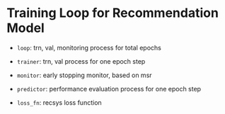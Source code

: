 # Training Loop for Recommendation Model

- `loop`: trn, val, monitoring process for total epochs

- `trainer`: trn, val process for one epoch step

- `monitor`: early stopping monitor, based on msr

- `predictor`: performance evaluation process for one epoch step

- `loss_fn`: recsys loss function